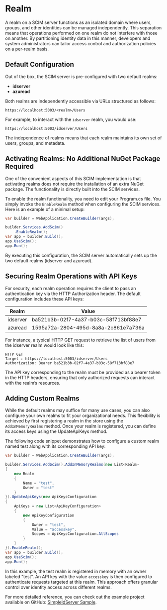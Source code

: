 # Realm

A realm on a SCIM server functions as an isolated domain where users, groups, and other identities can be managed independently. This separation means that operations performed on one realm do not interfere with those on another. By partitioning identity data in this manner, developers and system administrators can tailor access control and authorization policies on a per-realm basis.

## Default Configuration

Out of the box, the SCIM server is pre-configured with two default realms:

* **idserver**
* **azuread**

Both realms are independently accessible via URLs structured as follows:

```
https://localhost:5003/<realm>/Users
```

For example, to interact with the `idserver` realm, you would use:

```
https://localhost:5003/idserver/Users
```

The independence of realms means that each realm maintains its own set of users, groups, and metadata.

## Activating Realms: No Additional NuGet Package Required

One of the convenient aspects of this SCIM implementation is that activating realms does not require the installation of an extra NuGet package. The functionality is directly built into the SCIM services.

To enable the realm functionality, you need to edit your Program.cs file. You simply invoke the `EnableRealm` method when configuring the SCIM services. Here is an example of a minimal setup:

```csharp title="Program.cs"
var builder = WebApplication.CreateBuilder(args);

builder.Services.AddScim()
    .EnableRealm();
var app = builder.Build();
app.UseScim();
app.Run();
```

By executing this configuration, the SCIM server automatically sets up the two default realms (idserver and azuread).

## Securing Realm Operations with API Keys

For security, each realm operation requires the client to pass an authentication key via the HTTP Authorization header. The default configuration includes these API keys:

| Realm | Value |
| ----- | ----- |
| idserver | ba521b3b-02f7-4a37-b03c-58f713bf88e7 |
| azuread | 1595a72a-2804-495d-8a8a-2c861e7a736a |

For instance, a typical HTTP GET request to retrieve the list of users from the idserver realm would look like this:

```
HTTP GET
Target : https://localhost:5003/idserver/Users
Authorization: Bearer ba521b3b-02f7-4a37-b03c-58f713bf88e7
```

The API key corresponding to the realm must be provided as a bearer token in the HTTP headers, ensuring that only authorized requests can interact with the realm’s resources.

## Adding Custom Realms

While the default realms may suffice for many use cases, you can also configure your own realms to fit your organizational needs. 
This flexibility is achieved by first registering a realm in the store using the `AddInMemoryRealms` method. Once your realm is registered, you can define its access keys using the UpdateApiKeys method.

The following code snippet demonstrates how to configure a custom realm named test along with its corresponding API key:

```csharp title="Program.cs"
var builder = WebApplication.CreateBuilder(args);

builder.Services.AddScim().AddInMemoryRealms(new List<Realm>
{
    new Realm
    {
        Name = "test",
        Owner = "test"
    }
}).UpdateApiKeys(new ApiKeysConfiguration
{
    ApiKeys = new List<ApiKeyConfiguration>
    {
        new ApiKeyConfiguration
        {
            Owner = "test",
            Value = "accesskey",
            Scopes = ApiKeysConfiguration.AllScopes
        }
    }
}).EnableRealm();
var app = builder.Build();
app.UseScim();
app.Run();
```

In this example, the test realm is registered in memory with an owner labeled "test". An API key with the value `accesskey` is then configured to authenticate requests targeted at this realm. This approach offers granular control over identity access across different realms.

For more detailed reference, you can check out the example project available on GitHub: [SimpleIdServer Sample](https://github.com/simpleidserver/SimpleIdServer/tree/master/samples/ScimRealm).